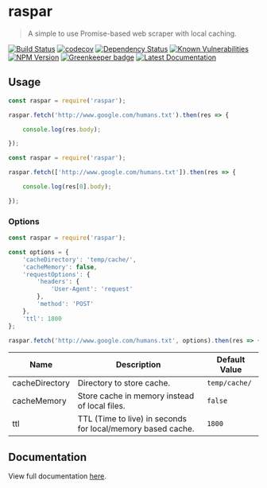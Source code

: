 # raspar

> A simple to use Promise-based web scraper with local caching.

[![Build Status](https://travis-ci.org/neogeek/raspar.svg?branch=master)](https://travis-ci.org/neogeek/raspar)
[![codecov](https://img.shields.io/codecov/c/github/neogeek/raspar/master.svg)](https://codecov.io/gh/neogeek/raspar)
[![Dependency Status](https://david-dm.org/neogeek/raspar.svg)](https://david-dm.org/neogeek/raspar)
[![Known Vulnerabilities](https://snyk.io/test/npm/raspar/badge.svg)](https://snyk.io/test/npm/raspar)
[![NPM Version](http://img.shields.io/npm/v/raspar.svg?style=flat)](https://www.npmjs.org/package/raspar)
[![Greenkeeper badge](https://badges.greenkeeper.io/neogeek/raspar.svg)](https://greenkeeper.io/)
[![Latest Documentation](https://doxdox.org/images/badge-flat.svg)](https://doxdox.org/neogeek/raspar)

## Usage

```javascript
const raspar = require('raspar');

raspar.fetch('http://www.google.com/humans.txt').then(res => {

    console.log(res.body);

});
```

```javascript
const raspar = require('raspar');

raspar.fetch(['http://www.google.com/humans.txt']).then(res => {

    console.log(res[0].body);

});
```

### Options

```javascript
const raspar = require('raspar');

const options = {
    'cacheDirectory': 'temp/cache/',
    'cacheMemory': false,
    'requestOptions': {
        'headers': {
            'User-Agent': 'request'
        },
        'method': 'POST'
    },
    'ttl': 1800
};

raspar.fetch('http://www.google.com/humans.txt', options).then(res => { });
```

| Name | Description | Default Value |
| ---- | ----------- | ------------- |
| cacheDirectory | Directory to store cache. | `temp/cache/` |
| cacheMemory | Store cache in memory instead of local files. | `false` |
| ttl | TTL (Time to live) in seconds for local/memory based cache. | `1800` |

## Documentation

View full documentation [here](https://doxdox.org/neogeek/raspar).
